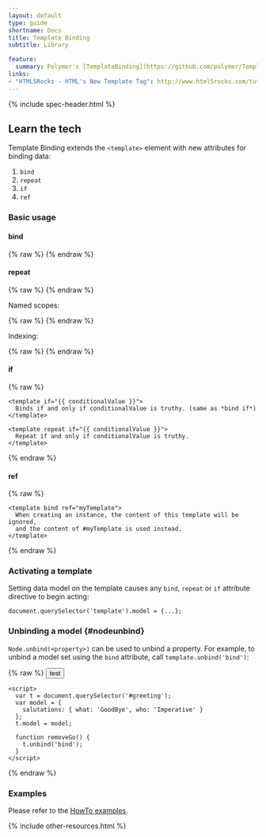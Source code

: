 ```yaml
---
layout: default
type: guide
shortname: Docs
title: Template Binding
subtitle: Library

feature:
  summary: Polymer's [TemplateBinding](https://github.com/polymer/TemplateBinding) library extends the capabilities of the [HTML Template Element](http://www.w3.org/TR/html-templates/) by enabling it to create, manage, and remove instances of content bound to data defined in JavaScript. Although internal in Polymer, it is also useful standalone.
links:
- "HTML5Rocks - HTML's New Template Tag": http://www.html5rocks.com/tutorials/webcomponents/template/
---
```


{% include spec-header.html %}

## Learn the tech

Template Binding extends the `<template>` element with new attributes for binding data:

1. `bind`
1. `repeat`
1. `if`
1. `ref`

### Basic usage

#### bind

{% raw %}
    <template bind="{{ singleton }}">
      Creates a single instance with {{ bindings }} when singleton model data is provided.
    </template>
{% endraw %}

#### repeat

{% raw %}
    <template repeat="{{ collection }}">
      Creates an instance with {{ bindings }} for every element in the array collection.
    </template>
{% endraw %}

Named scopes:

{% raw %}
    <template repeat="{{ user in users }}">
      {{user.name}}
    </template>
{% endraw %}

Indexing:

{% raw %}
    <template repeat="{{ foo, i in foos }}">
      <template repeat="{{ value, j in foo }}">
        {{ i }}:{{ j }}. {{ value }}
      </template>
    </template>
{% endraw %}

#### if

{% raw %}
    <template bind if="{{ conditionalValue }}">
      Binds if and only if conditionalValue is truthy.
    </template>

    <template if="{{ conditionalValue }}">
      Binds if and only if conditionalValue is truthy. (same as *bind if*)
    </template>

    <template repeat if="{{ conditionalValue }}">
      Repeat if and only if conditionalValue is truthy.
    </template>
{% endraw %}

#### ref

{% raw %}
    <template id="myTemplate">
      Used by any template which refers to this one by the ref attribute
    </template>

    <template bind ref="myTemplate">
      When creating an instance, the content of this template will be ignored,
      and the content of #myTemplate is used instead.
    </template>
{% endraw %}

### Activating a template

Setting data model on the template causes any `bind`, `repeat` or `if` attribute
directive to begin acting:

    document.querySelector('template').model = {...};

### Unbinding a model {#nodeunbind}

`Node.unbind(<property>)` can be used to unbind a property. For example, to unbind
a model set using the `bind` attribute, call `template.unbind('bind')`:

{% raw %}
    <button onclick="removeGo()">test</button>
    <template id="greeting" bind="{{ salutations }}">
      Hello, {{who}} - {{what}}
    </template>

    <script>
      var t = document.querySelector('#greeting');
      var model = {
        salutations: { what: 'GoodBye', who: 'Imperative' }
      };
      t.model = model;

      function removeGo() {
        t.unbind('bind');
      }
    </script>
{% endraw %}

### Examples

Please refer to the [HowTo examples](https://github.com/Polymer/TemplateBinding/tree/master/examples/how_to).

{% include other-resources.html %}
